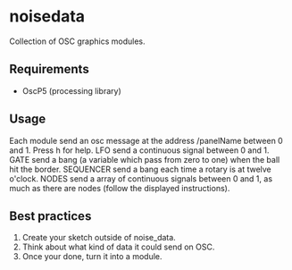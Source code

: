 # noisedata
Collection of OSC graphics modules.

## Requirements
- OscP5 (processing library)

## Usage
Each module send an osc message at the address /panelName between 0 and 1.
Press h for help.
LFO send a continuous signal between 0 and 1.
GATE send a bang (a variable which pass from zero to one) when the ball hit the border.
SEQUENCER send a bang each time a rotary is at twelve o'clock.
NODES send a array of continuous signals between 0 and 1, as much as there are nodes (follow the displayed instructions).

## Best practices
1. Create your sketch outside of noise_data. 
2. Think about what kind of data it could send on OSC.
3. Once your done, turn it into a module.
